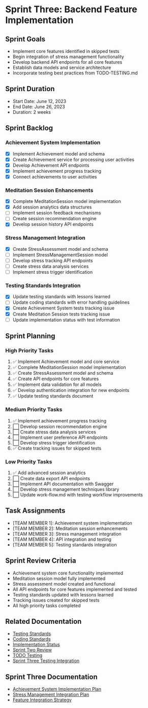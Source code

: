 # Sprint Three: Backend Feature Implementation

## Sprint Goals
- Implement core features identified in skipped tests
- Begin integration of stress management functionality
- Develop backend API endpoints for all core features
- Establish data models and service architecture
- Incorporate testing best practices from TODO-TESTING.md

## Sprint Duration
- Start Date: June 12, 2023
- End Date: June 26, 2023
- Duration: 2 weeks

## Sprint Backlog

### Achievement System Implementation
- [x] Implement Achievement model and schema
- [x] Create Achievement service for processing user activities
- [x] Develop Achievement API endpoints
- [x] Implement achievement progress tracking
- [x] Connect achievements to user activities

### Meditation Session Enhancements
- [x] Complete MeditationSession model implementation
- [x] Add session analytics data structures
- [ ] Implement session feedback mechanisms
- [ ] Create session recommendation engine
- [x] Develop session history API endpoints

### Stress Management Integration
- [x] Create StressAssessment model and schema
- [ ] Implement StressManagementSession model
- [ ] Develop stress tracking API endpoints
- [ ] Create stress data analysis services
- [ ] Implement stress trigger identification

### Testing Standards Integration
- [x] Update testing standards with lessons learned
- [ ] Update coding standards with error handling guidelines
- [x] Create Achievement System tests tracking issue
- [x] Create Meditation Session tests tracking issue
- [ ] Update implementation status with test information

## Sprint Planning

### High Priority Tasks
1. ✅ Implement Achievement model and core service
2. ✅ Complete MeditationSession model implementation
3. ✅ Create StressAssessment model and schema
4. ✅ Create API endpoints for core features
5. ✅ Implement data validation for all models
6. ✅ Develop authentication integration for new endpoints
7. ✅ Update testing standards document

### Medium Priority Tasks
1. ✅ Implement achievement progress tracking
2. ⬜ Develop session recommendation engine
3. ⬜ Create stress data analysis services
4. ⬜ Implement user preference API endpoints
5. ⬜ Develop stress trigger identification
6. ✅ Create tracking issues for skipped tests

### Low Priority Tasks
1. ✅ Add advanced session analytics
2. ⬜ Create data export API endpoints
3. ⬜ Implement API documentation with Swagger
4. ⬜ Develop stress management techniques library
5. ⬜ Update work-flow.md with testing workflow improvements

## Task Assignments
- [TEAM MEMBER 1]: Achievement system implementation
- [TEAM MEMBER 2]: Meditation session enhancements
- [TEAM MEMBER 3]: Stress management integration
- [TEAM MEMBER 4]: API integration and testing
- [TEAM MEMBER 5]: Testing standards integration

## Sprint Review Criteria
- Achievement system core functionality implemented
- Meditation session model fully implemented
- Stress assessment model created and functional
- All API endpoints for core features implemented and tested
- Testing standards updated with lessons learned
- Tracking issues created for skipped tests
- All high priority tasks completed

## Related Documentation
- [Testing Standards](../standards/testing-standards.md)
- [Coding Standards](../standards/coding-standards.md)
- [Implementation Status](../workflows/implementation-status.md)
- [Sprint Two Review](./sprint-two-review.md)
- [TODO Testing](../testing/TODO-TESTING.md)
- [Sprint Three Testing Integration](./sprint-three-testing-integration.md)

## Sprint Three Documentation
- [Achievement System Implementation Plan](./documentation/achievement-system-plan.md)
- [Stress Management Integration Plan](./documentation/stress-management-plan.md)
- [Feature Integration Strategy](./documentation/feature-integration-strategy.md) 